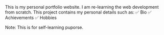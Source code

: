 This is my personal portfolio website. 
I am re-learning the web development from scratch. 
This project contains my personal details such as: 
✅ Bio
✅ Achievements
✅ Hobbies

Note: This is for self-learning puporse. 